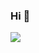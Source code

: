 ### Hi 👋

<div>

<img src="https://github-readme-stats.vercel.app/api?username=luckyAisen&theme=default&hide_title=true" />

</div>

<!--START_SECTION:waka-->
<!--END_SECTION:waka-->
